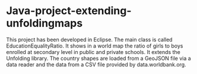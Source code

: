 # Java-project-extending-unfoldingmaps

This project has been developed in Eclipse. The main class is called EducationEqualityRatio. It shows in a world map the ratio of girls to boys enrolled at secondary level in public and private schools. It extends the Unfolding library. The country shapes are loaded from a GeoJSON file via a data reader and the data from a CSV file provided by data.worldbank.org.  


